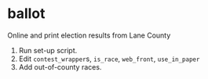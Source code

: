 # ballot
Online and print election results from Lane County

1. Run set-up script.
1. Edit `contest_wrapper`s, `is_race`, `web_front`, `use_in_paper`
2. Add out-of-county races.
